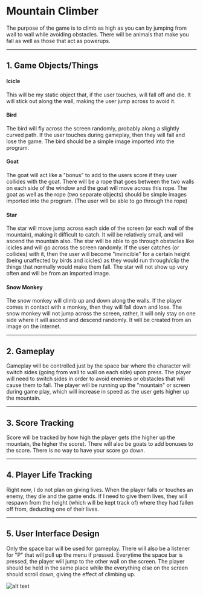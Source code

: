 # Mountain Climber
The purpose of the game is to climb as high as you can by jumping from wall to wall while
avoiding obstacles. There will be animals that make you fall as well as those that act
as powerups.

----

## 1. Game Objects/Things
#### Icicle
This will be my static object that, if the user touches, will fall off and die. It will
stick out along the wall, making the user jump across to avoid it.

#### Bird
The bird will fly across the screen randomly, probably along a slightly curved path. If
the user touches during gameplay, then they will fall and lose the game. The bird should be
a simple image imported into the program.

#### Goat
The goat will act like a "bonus" to add to the users score if they user collides with the goat.
There will be a rope that goes between the two walls on each side of the window and
the goat will move across this rope. The goat as well as the rope (two separate objects) should
be simple images imported into the program. (The user will be able to go through the rope)

#### Star
The star will move jump across each side of the screen (or each wall of the mountain),
making it difficult to catch. It will be relatively small, and will ascend the mountain also.
The star will be able to go through obstacles like icicles and will go across the screen randomly.
If the user catches (or collides) with it, then the user will become "invincible"
for a certain height (being unaffected by birds and icicles) as they would run through/clip
the things that normally would make them fall. The star will not show up very often and
will be from an imported image.

#### Snow Monkey
The snow monkey will climb up and down along the walls. If the player comes in contact with
a monkey, then they will fall down and lose. The snow monkey will not jump across the screen,
rather, it will only stay on one side where it will ascend and descend randomly. It will
be created from an image on the internet.

----

## 2. Gameplay
Gameplay will be controlled just by the space bar where the character will switch sides
(going from wall to wall on each side) upon press. The player will need to switch sides
in order to avoid enemies or obstacles that will cause them to fall. The player will be running
up the "mountain" or screen during game play, which will increase in speed as the user gets
higher up the mountain.

----

## 3. Score Tracking
Score will be tracked by how high the player gets (the higher up the mountain, the higher the score).
There will also be goats to add bonuses to the score. There is no way to have your score go down.

----

## 4. Player Life Tracking
Right now, I do not plan on giving lives. When the player falls or touches an enemy, they die and the game ends.
If I need to give them lives, they will respawn from the height (which will be kept track of) where
they had fallen off from, deducting one of their lives.

----

## 5. User Interface Design
Only the space bar will be used for gameplay. There will also be a listener for "P" that will
pull up the menu if pressed. Everytime the space bar is pressed, the player will jump to the
other wall on the screen. The player should be held in the same place while the everything
else on the screen should scroll down, giving the effect of climbing up.

![alt text](http://happycowcaramels.com/wp-content/uploads/2012/11/Happy-Cow-clip-art-.jpg "Image Title")


